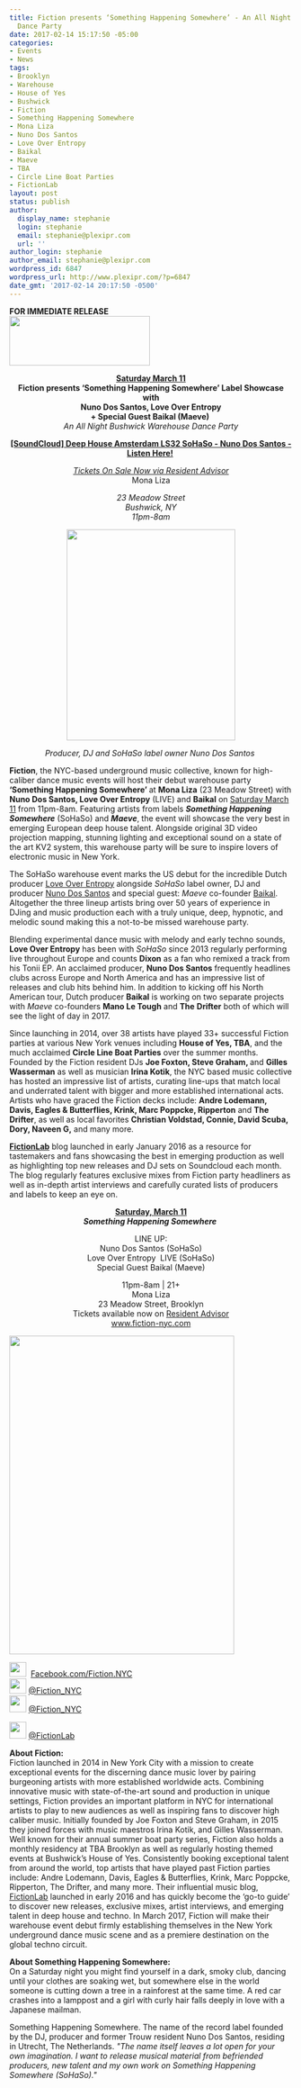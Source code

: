 ```yaml
---
title: Fiction presents ‘Something Happening Somewhere’ - An All Night Bushwick Warehouse
  Dance Party
date: 2017-02-14 15:17:50 -05:00
categories:
- Events
- News
tags:
- Brooklyn
- Warehouse
- House of Yes
- Bushwick
- Fiction
- Something Happening Somewhere
- Mona Liza
- Nuno Dos Santos
- Love Over Entropy
- Baikal
- Maeve
- TBA
- Circle Line Boat Parties
- FictionLab
layout: post
status: publish
author:
  display_name: stephanie
  login: stephanie
  email: stephanie@plexipr.com
  url: ''
author_login: stephanie
author_email: stephanie@plexipr.com
wordpress_id: 6847
wordpress_url: http://www.plexipr.com/?p=6847
date_gmt: '2017-02-14 20:17:50 -0500'
---
```


<div class="m_-6993000483795640881Style-1">
<div class="m_-6993000483795640881Style-1"><b>FOR IMMEDIATE RELEASE</b></div>
</div>
<div class="m_-6993000483795640881Style-1">
<div>
<div dir="ltr">
<div dir="ltr"></div>
<div dir="ltr"><img class="CToWUd aligncenter" src="https://ci6.googleusercontent.com/proxy/BSNHXQqo6phYRUhxFLbNeYGTQj9dUNM2YOWSDk7bCzk8kbt0Kf0btaov6U-BJrZehUm5QGJHX0TfIN6K89XBF-vj9Zw1ozEzPXuz=s0-d-e1-ft#http://img.ymlp58.com/plexipr_fictionlogoblack--1.png" alt="" width="250" height="88" border="0" /></div>
<div dir="ltr" style="text-align: center;"></div>
<div dir="ltr">
<div dir="ltr">
<div>
<p style="text-align: center;"><u><strong><span class="aBn" tabindex="0" data-term="goog_1857470600"><span class="aQJ">Saturday March 11</span></span></strong></u><br />
<strong>Fiction presents ‘Something Happening Somewhere’ Label Showcase with<br />
Nuno Dos Santos, Love Over Entropy<br />
+ Special Guest Baikal (Maeve) </strong><br />
<em>An All Night Bushwick Warehouse Dance Party</em></p>
<div style="text-align: center;"></div></p>
<p style="text-align: center;"><a href="http://t.ymlp58.com/jyemyanaebsubaiauhaiaueqwe/click.php" target="_blank" data-saferedirecturl="https://www.google.com/url?hl=en&amp;q=http://t.ymlp58.com/jyemyanaebsubaiauhaiaueqwe/click.php&amp;source=gmail&amp;ust=1487448377904000&amp;usg=AFQjCNG__Z5liUYZ8IZ969OcHeHqiEdBQw"><strong>[SoundCloud] Deep House Amsterdam LS32 SoHaSo - Nuno Dos Santos - Listen Here!</strong></a><strong> </strong></p>
<div style="text-align: center;"></div>
<div style="text-align: center;"><em><a href="http://t.ymlp58.com/jyejsaxaebsubacauhapaueqwe/click.php" target="_blank" data-saferedirecturl="https://www.google.com/url?hl=en&amp;q=http://t.ymlp58.com/jyejsaxaebsubacauhapaueqwe/click.php&amp;source=gmail&amp;ust=1487448377905000&amp;usg=AFQjCNFi93I34q1Csv-jrg7EOQBHwS_H-A">Tickets On Sale Now via Resident Advisor</a></em><br />
Mona Liza</div>
<p style="text-align: center;"><em>23 Meadow Street<br />
Bushwick, NY<br />
<span class="aBn" tabindex="0" data-term="goog_1857470601"><span class="aQJ">11pm-8am</span></span></em></p>
<div style="text-align: center;"></div>
<div style="text-align: center;"><img class="CToWUd a6T" tabindex="0" src="https://ci3.googleusercontent.com/proxy/5uXPRxRfMmCSFYQMr6ojf5ODsqLogwowy6XbLjllCkoaOkg7gYBHM38P7mnEML6kw3F9jG4WFzfaUMvld7xiCPoB35weIQ=s0-d-e1-ft#http://img.ymlp58.com/plexipr_6ADEphoto20161.jpg" alt="" width="300" height="375" border="0" /></div>
<div>
<p style="text-align: center;"><em>Producer, DJ and SoHaSo label owner Nuno Dos Santos </em></p>
<div></div>
<p><strong>Fiction</strong>, the NYC-based underground music collective, known for high-caliber dance music events will host their debut warehouse party <strong>‘Something Happening Somewhere’ </strong>at <strong>Mona Liza</strong> (23 Meadow Street) with <strong>Nuno Dos Santos, Love Over Entropy</strong> (LIVE) and <strong>Baikal</strong> on <u><span class="aBn" tabindex="0" data-term="goog_1857470602"><span class="aQJ">Saturday March 11</span></span></u> from <span class="aBn" tabindex="0" data-term="goog_1857470603"><span class="aQJ">11pm-8am</span></span>. Featuring artists from labels <strong><em>Something Happening Somewhere</em></strong> (SoHaSo) and <em><strong>Maeve</strong></em>, the event will showcase the very best in emerging European deep house talent. Alongside original 3D video projection mapping, stunning lighting and exceptional sound on a state of the art KV2 system, this warehouse party will be sure to inspire lovers of electronic music in New York.</p>
<div></div>
<p>The SoHaSo warehouse event marks the US debut for the incredible Dutch producer <u><a href="http://t.ymlp58.com/jyejuagaebsubarauhakaueqwe/click.php" target="_blank" data-saferedirecturl="https://www.google.com/url?hl=en&amp;q=http://t.ymlp58.com/jyejuagaebsubarauhakaueqwe/click.php&amp;source=gmail&amp;ust=1487448377905000&amp;usg=AFQjCNFgQAIIrLbuSUdnscBAi4cWy028tA">Love Over Entropy</a></u> alongside <em>SoHaSo</em> label owner, DJ and producer <a href="http://t.ymlp58.com/jyejeagaebsubagauhadaueqwe/click.php" target="_blank" data-saferedirecturl="https://www.google.com/url?hl=en&amp;q=http://t.ymlp58.com/jyejeagaebsubagauhadaueqwe/click.php&amp;source=gmail&amp;ust=1487448377905000&amp;usg=AFQjCNFnKMbFah96JRkC_lXt5beK99pX-w">Nuno Dos Santos</a> and special guest: <em>Maeve</em> co-founder <a href="http://t.ymlp58.com/jyejmapaebsubagauhaoaueqwe/click.php" target="_blank" data-saferedirecturl="https://www.google.com/url?hl=en&amp;q=http://t.ymlp58.com/jyejmapaebsubagauhaoaueqwe/click.php&amp;source=gmail&amp;ust=1487448377905000&amp;usg=AFQjCNEH643S1JtEU5t9zvVtafFZ-qoUmA">Baikal</a>. Altogether the three lineup artists bring over 50 years of experience in DJing and music production each with a truly unique, deep, hypnotic, and melodic sound making this a not-to-be missed warehouse party.</p>
<div></div>
<p>Blending experimental dance music with melody and early techno sounds, <strong>Love Over Entropy</strong> has been with <em>SoHaSo</em> since 2013 regularly performing live throughout Europe and counts <strong>Dixon</strong> as a fan who remixed a track from his Tonii EP. An acclaimed producer, <strong>Nuno Dos Santos</strong> frequently headlines clubs across Europe and North America and has an impressive list of releases and club hits behind him. In addition to kicking off his North American tour, Dutch producer <strong>Baikal</strong> is working on two separate projects with <em>Maeve</em> co-founders <strong>Mano Le Tough</strong> and <strong>The</strong> <strong>Drifter</strong> both of which will see the light of day in 2017.</p>
<div></div>
<p>Since launching in 2014, over 38 artists have played 33+ successful Fiction parties at various New York venues including <strong>House of Yes, TBA</strong>, and the much acclaimed <strong>Circle Line Boat Parties</strong> over the summer months. Founded by the Fiction resident DJs <strong>Joe Foxton, Steve Graham, </strong>and <strong>Gilles Wasserman</strong> as well as musician <strong>Irina Kotik</strong>, the NYC based music collective has hosted an impressive list of artists, curating line-ups that match local and underrated talent with bigger and more established international acts. Artists who have graced the Fiction decks include: <strong>Andre Lodemann, Davis, Eagles &amp; Butterflies, Krink, Marc Poppcke, Ripperton</strong> and <strong>The Drifter</strong>, as well as local favorites <strong>Christian Voldstad, Connie, David Scuba, Dory, Naveen G,</strong> and many more.</p>
<div></div>
<p><strong><a href="http://t.ymlp58.com/jyejjacaebsubalauhazaueqwe/click.php" target="_blank" data-saferedirecturl="https://www.google.com/url?hl=en&amp;q=http://t.ymlp58.com/jyejjacaebsubalauhazaueqwe/click.php&amp;source=gmail&amp;ust=1487448377905000&amp;usg=AFQjCNF42W2WfhtTVeS_FfT7fNVlOFW8Tg">FictionLab</a></strong> blog launched in early January 2016 as a resource for tastemakers and fans showcasing the best in emerging production as well as highlighting top new releases and DJ sets on Soundcloud each month. The blog regularly features exclusive mixes from Fiction party headliners as well as in-depth artist interviews and carefully curated lists of producers and labels to keep an eye on.</p>
<div></div>
<p style="text-align: center;"><u><strong><span class="aBn" tabindex="0" data-term="goog_1857470604"><span class="aQJ">Saturday, March 11</span></span></strong></u><br />
<em><strong>Something Happening Somewhere </strong></em></p>
<div style="text-align: center;"></div>
<p style="text-align: center;">LINE UP:<br />
Nuno Dos Santos (SoHaSo)<br />
Love Over Entropy  LIVE (SoHaSo)<br />
Special Guest Baikal (Maeve)</p>
<div style="text-align: center;"></div>
<div style="text-align: center;"><span class="aBn" tabindex="0" data-term="goog_1857470605"><span class="aQJ">11pm-8am</span></span> | 21+</div>
<div style="text-align: center;">Mona Liza<br />
23 Meadow Street, Brooklyn<br />
Tickets available now on <a href="http://t.ymlp58.com/jyejsaxaebsubacauhapaueqwe/click.php" target="_blank" data-saferedirecturl="https://www.google.com/url?hl=en&amp;q=http://t.ymlp58.com/jyejsaxaebsubacauhapaueqwe/click.php&amp;source=gmail&amp;ust=1487448377905000&amp;usg=AFQjCNFi93I34q1Csv-jrg7EOQBHwS_H-A">Resident Advisor</a><br />
<a href="http://t.ymlp58.com/jyejbanaebsubaoauhaoaueqwe/click.php" target="_blank" data-saferedirecturl="https://www.google.com/url?hl=en&amp;q=http://t.ymlp58.com/jyejbanaebsubaoauhaoaueqwe/click.php&amp;source=gmail&amp;ust=1487448377905000&amp;usg=AFQjCNG0QVkX7GMpALYOex113NvvYmk80Q">www.fiction-nyc.com</a></div>
</div>
<p><img class="CToWUd a6T aligncenter" tabindex="0" src="https://ci5.googleusercontent.com/proxy/O-MCJP2jKjdte7kRyseDqIQWWs8HkzjQak_xToxQKJSCxOJnzMGrbMqQQM2YDGGMT1UoxuHQvSHvtv-PLifxGbAyDCPTmGuHi0zftA=s0-d-e1-ft#http://img.ymlp58.com/plexipr_March11thArtV4alt--1.jpg" alt="" width="400" height="566" border="0" /></p>
<div></div>
<div><img class="CToWUd" src="https://ci5.googleusercontent.com/proxy/LHnCECMDUaJC75BKKHchh0IT3bbVQyVsjgH0psN83kurdGi9sF3FpOVCW_Z7qVXoHZ9djrWRs_-5DaMTgNUJCJNS8EsJmt2Vk5W7FsSWP1OVWLv9b-if=s0-d-e1-ft#http://img.ymlp58.com/plexipr_ScreenShot20170126at113026AM--1.png" alt="" width="30" height="26" border="0" />  <a href="http://t.ymlp58.com/jyejhafaebsubagauhapaueqwe/click.php" target="_blank" data-saferedirecturl="https://www.google.com/url?hl=en&amp;q=http://t.ymlp58.com/jyejhafaebsubagauhapaueqwe/click.php&amp;source=gmail&amp;ust=1487448377905000&amp;usg=AFQjCNEXf_0UFbRahemM9gKMdxencc1E4w">Facebook.com/Fiction.NYC</a></div>
<div><img class="CToWUd" src="https://ci6.googleusercontent.com/proxy/TPl7jza0IPOUzDhcQ3V8sT3nExYhVEYxUfqp322vM1_2942M0v8Q6rWzNu5J8tXu-pCOrQjOJ8uJmLHMI3ocFaSc40bbMf1cbZggXpewCcqDx2MGxmpK=s0-d-e1-ft#http://img.ymlp58.com/plexipr_ScreenShot20170126at104212AM--2.png" alt="" width="30" height="27" border="0" /> <a href="http://t.ymlp58.com/jyejwaiaebsubaxauhakaueqwe/click.php" target="_blank" data-saferedirecturl="https://www.google.com/url?hl=en&amp;q=http://t.ymlp58.com/jyejwaiaebsubaxauhakaueqwe/click.php&amp;source=gmail&amp;ust=1487448377905000&amp;usg=AFQjCNG3FDIily6xnED9jzy4hPAgOhf5LQ">@Fiction_NYC</a></div>
<div><img class="CToWUd" src="https://ci6.googleusercontent.com/proxy/bLo18wJ64Fn3pLeAObCptJ4I169g1JNN-v0i8EX0o-okFfDgJ1nyUsh2nyzyQyV7X6uHjJ5UaaWR2qpDf1n3U43dsR0xt46SqScbGBf3fmMh-cB1Gn8q=s0-d-e1-ft#http://img.ymlp58.com/plexipr_ScreenShot20170126at104135AM--2.png" alt="" width="30" height="30" border="0" /> <a href="http://t.ymlp58.com/jyejqazaebsubanauhakaueqwe/click.php" target="_blank" data-saferedirecturl="https://www.google.com/url?hl=en&amp;q=http://t.ymlp58.com/jyejqazaebsubanauhakaueqwe/click.php&amp;source=gmail&amp;ust=1487448377905000&amp;usg=AFQjCNGU257KuWjuPwHC7CKnCu44GaIGXw">@Fiction_NYC</a></div>
<p><img class="CToWUd" src="https://ci5.googleusercontent.com/proxy/wmYWvQ7N-iksZmYBPRAvlxxj1L1__Dpg8Mm8ADkMMFKaxobt-AgYdnDR63D7ySUv7Hmp1P1qUNCZ5VqFKC5DxFQJnbAB9hMU46dQwrOKdRucBUYb=s0-d-e1-ft#http://img.ymlp58.com/plexipr_socialstyle3soundCloud128--2.png" alt="" width="30" height="30" border="0" /> <a href="http://t.ymlp58.com/jyejyazaebsubaoauhalaueqwe/click.php" target="_blank" data-saferedirecturl="https://www.google.com/url?hl=en&amp;q=http://t.ymlp58.com/jyejyazaebsubaoauhalaueqwe/click.php&amp;source=gmail&amp;ust=1487448377905000&amp;usg=AFQjCNHeVZ0w9WzKV3b5rSJ6pFWgfQgAJg">@FictionLab</a></p>
<div></div>
<div>
<p><strong>About Fiction:</strong><br />
Fiction launched in 2014 in New York City with a mission to create exceptional events for the discerning dance music lover by pairing burgeoning artists with more established worldwide acts. Combining innovative music with state-of-the-art sound and production in unique settings, Fiction provides an important platform in NYC for international artists to play to new audiences as well as inspiring fans to discover high caliber music. Initially founded by Joe Foxton and Steve Graham, in 2015 they joined forces with music maestros Irina Kotik, and Gilles Wasserman. Well known for their annual summer boat party series, Fiction also holds a monthly residency at TBA Brooklyn as well as regularly hosting themed events at Bushwick’s House of Yes. Consistently booking exceptional talent from around the world, top artists that have played past Fiction parties include: Andre Lodemann, Davis, Eagles &amp; Butterflies, Krink, Marc Poppcke, Ripperton, The Drifter, and many more. Their influential music blog, <a href="http://t.ymlp58.com/jyejjacaebsubalauhazaueqwe/click.php" target="_blank" data-saferedirecturl="https://www.google.com/url?hl=en&amp;q=http://t.ymlp58.com/jyejjacaebsubalauhazaueqwe/click.php&amp;source=gmail&amp;ust=1487448377905000&amp;usg=AFQjCNF42W2WfhtTVeS_FfT7fNVlOFW8Tg">FictionLab</a> launched in early 2016 and has quickly become the ‘go-to guide’ to discover new releases, exclusive mixes, artist interviews, and emerging talent in deep house and techno. In March 2017, Fiction will make their warehouse event debut firmly establishing themselves in the New York underground dance music scene and as a premiere destination on the global techno circuit.</p>
<div></div>
<p><strong>About Something Happening Somewhere:</strong><br />
On a <span class="aBn" tabindex="0" data-term="goog_1857470606"><span class="aQJ">Saturday</span></span> night you might find yourself in a dark, smoky club, dancing until your clothes are soaking wet, but somewhere else in the world someone is cutting down a tree in a rainforest at the same time. A red car crashes into a lamppost and a girl with curly hair falls deeply in love with a Japanese mailman.</p>
<div></div>
<div>Something Happening Somewhere. The name of the record label founded by the DJ, producer and former Trouw resident Nuno Dos Santos, residing in Utrecht, The Netherlands. <em>"The name itself leaves a lot open for your own imagination. I want to release musical material from befriended producers, new talent and my own work on Something Happening Somewhere (SoHaSo)."</em></div>
</div>
</div>
</div>
</div>
</div>
</div>
</div>

